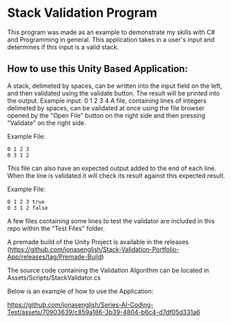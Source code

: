 # Stack Validation Program
This program was made as an example to demonstrate my skills with C# and Programming in general. This application takes in a user's input and determines if this input is a valid stack.

## How to use this Unity Based Application:
A stack, delimeted by spaces, can be written into the input field on the left, and then validated using the validate button. The result will be printed into the output. Example input: 0 1 2 3 4
A file, containing lines of integers delimeted by spaces, can be validated at once using the file browser opened by the "Open File" button on the right side and then pressing "Validate" on the right side.

Example File:
```
0 1 2 3
0 3 1 2
```

This file can also have an expected output added to the end of each line. When the line is validated it will check its result against this expected result.

Example File:
```
0 1 2 3 true
0 3 1 2 false
```

A few files containing some lines to test the validator are included in this repo within the "Test Files" folder.

A premade build of the Unity Project is available in the releases (https://github.com/jonasenglish/Stack-Validation-Portfolio-App/releases/tag/Premade-Build)

The source code containing the Validation Algorithm can be located in Assets/Scripts/StackValidator.cs

Below is an example of how to use the Application:

https://github.com/jonasenglish/Series-AI-Coding-Test/assets/70903639/c859a186-3b39-4804-b6c4-d7df05d331a6


